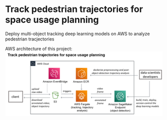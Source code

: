# Track pedestrian trajectories for space usage planning
Deploy multi-object tracking deep learning models on AWS to analyze pedestrian tracjectories

AWS architecture of this project:
![](assets/AWS-service-architecture-pedestrian-tracker.png)
